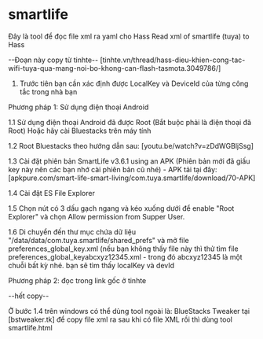 # smartlife
Đây là tool để đọc file xml ra yaml cho Hass
Read xml of smartlife (tuya) to Hass

--Đoạn này copy từ tinhte-- 
[tinhte.vn/thread/hass-dieu-khien-cong-tac-wifi-tuya-qua-mang-noi-bo-khong-can-flash-tasmota.3049786/]

1. Trước tiên bạn cần xác định được LocalKey và DeviceId của từng công tắc trong nhà bạn

Phương pháp 1: Sử dụng điện thoại Android

1.1 Sử dụng điện thoại Android đã được Root (Bắt buộc phải là điện thoại đã Root) Hoặc hãy cài Bluestacks trên máy tính

1.2 Root Bluestacks theo hướng dẫn sau: [youtu.be/watch?v=zDdWGBljSsg]

1.3 Cài đặt phiên bản SmartLife v3.6.1 using an APK (Phiên bản mới đã giấu key này nên các bạn nhớ cài phiên bản cũ nhé) - APK tải tại đây: [apkpure.com/smart-life-smart-living/com.tuya.smartlife/download/70-APK]

1.4 Cài đặt ES File Explorer

1.5 Chọn nút có 3 dấu gạch ngang và kéo xuống dưới để enable "Root Explorer" và chọn Allow permission from Supper User.

1.6 Di chuyển đến thư mục chứa dữ liệu "/data/data/com.tuya.smartlife/shared_prefs" và mở file preferences_global_key.xml (nếu bạn không thấy file này thì thử tìm file preferences_global_keyabcxyz12345.xml - trong đó abcxyz12345 là một chuỗi bất kỳ nhé.
bạn sẽ tìm thấy localKey và devId

Phương pháp 2: đọc trong link gốc ở tinhte

--hết copy--

Ở bước 1.4 trên windows có thể dùng tool ngoài là: BlueStacks Tweaker tại [bstweaker.tk] để copy file xml ra
sau khi có file XML rồi thì dùng tool smartlife.html
